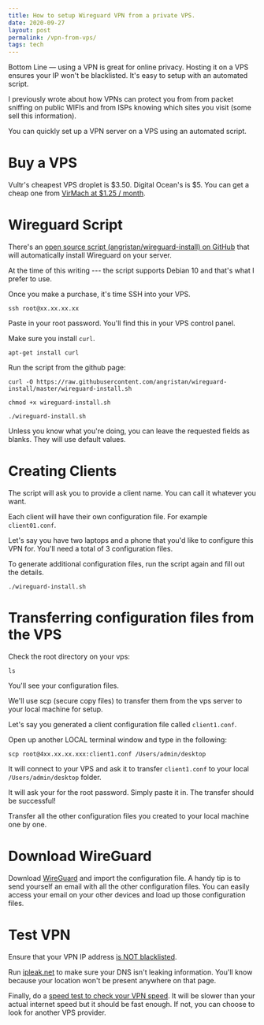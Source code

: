 ```yaml
---
title: How to setup Wireguard VPN from a private VPS.
date: 2020-09-27
layout: post
permalink: /vpn-from-vps/
tags: tech
---
```


Bottom Line — using a VPN is great for online privacy. Hosting it on a VPS ensures your IP won't be blacklisted. It's easy to setup with an automated script.

I previously wrote about how VPNs can protect you from from packet sniffing on public WIFIs and from ISPs knowing which sites you visit (some sell this information).

You can quickly set up a VPN server on a VPS using an automated script.

# Buy a VPS
Vultr's cheapest VPS droplet is $3.50. Digital Ocean's is $5. You can get a cheap one from [VirMach at $1.25 / month](https://www.google.com/url?sa=t&rct=j&q=&esrc=s&source=web&cd=&cad=rja&uact=8&ved=2ahUKEwjKiYWa5IrsAhXlY98KHXEKBTIQFjAAegQIBBAB&url=https%3A%2F%2Fbilling.virmach.com%2Fcart.php&usg=AOvVaw3U7Q7qDAKWMsQSU1reS0Yu).

# Wireguard Script
There's an [open source script (angristan/wireguard-install) on GitHub](https://github.com/angristan/wireguard-install) that will automatically install Wireguard on your server.

At the time of this writing --- the script supports Debian 10 and that's what I prefer to use.

Once you make a purchase, it's time SSH into your VPS.

`ssh root@xx.xx.xx.xx`

Paste in your root password. You'll find this in your VPS control panel.

Make sure you install `curl`.

`apt-get install curl`

Run the script from the github page:

`curl -O https://raw.githubusercontent.com/angristan/wireguard-install/master/wireguard-install.sh`

`chmod +x wireguard-install.sh`

`./wireguard-install.sh`

Unless you know what you're doing, you can leave the requested fields as blanks. They will use default values.

# Creating Clients
The script will ask you to provide a client name. You can call it whatever you want.

Each client will have their own configuration file. For example `client01.conf`.

Let's say you have two laptops and a phone that you'd like to configure this VPN for. You'll need a total of 3 configuration files.

To generate additional configuration files, run the script again and fill out the details.

`./wireguard-install.sh`

# Transferring configuration files from the VPS

Check the root directory on your vps:

`ls`

You'll see your configuration files.

We'll use scp (secure copy files) to transfer them from the vps server to your local machine for setup.

Let's say you generated a client configuration file called `client1.conf`.

Open up another LOCAL terminal window and type in the following:

`scp root@4xx.xx.xx.xxx:client1.conf /Users/admin/desktop`

It will connect to your VPS and ask it to transfer `client1.conf` to your local `/Users/admin/desktop` folder.

It will ask your for the root password. Simply paste it in. The transfer should be successful!

Transfer all the other configuration files you created to your local machine one by one.

# Download WireGuard
Download [WireGuard](https://www.wireguard.com/) and import the configuration file.
A handy tip is to send yourself an email with all the other configuration files. You can easily access your email on your other devices and load up those configuration files.

# Test VPN

Ensure that your VPN IP address [is NOT blacklisted](https://whatismyipaddress.com/blacklist-check).

Run [ipleak.net](https://ipleak.net/) to make sure your DNS isn't leaking information. You'll know because your location won't be present anywhere on that page.

Finally, do a [speed test to check your VPN speed](https://www.speedtest.net/). It will be slower than your actual internet speed but it should be fast enough. If not, you can choose to look for another VPS provider.